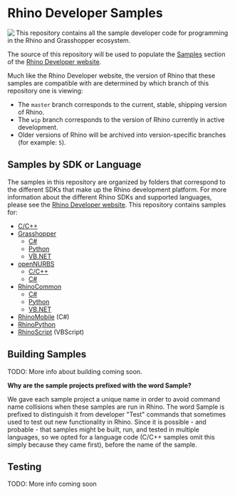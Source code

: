 # Rhino Developer Samples

<img align="left" src="https://github.com/mcneel/developer-rhino3d-com/blob/master/images/dev-logo-rhino-small.png">

This repository contains all the sample developer code for programming in the Rhino and Grasshopper ecosystem.

The source of this repository will be used to populate the [Samples](http://developer.rhino3d.com/samples/) section of the [Rhino Developer website](http://developer.rhino3d.com/).

Much like the Rhino Developer website, the version of Rhino that these samples are compatible with are determined by which branch of this repository one is viewing:

- The `master` branch corresponds to the current, stable, shipping version of Rhino.
- The `wip` branch corresponds to the version of Rhino currently in active development.
- Older versions of Rhino will be archived into version-specific branches (for example: `5`).

## Samples by SDK or Language

The samples in this repository are organized by folders that correspond to the different SDKs that make up the Rhino development platform.  For more information about the different Rhino SDKs and supported languages, please see the [Rhino Developer website](http://developer.rhino3d.com/).  This repository contains samples for:

- [C/C++](cpp)
- [Grasshopper](grasshopper)
  - [C#](grasshopper/cs)
  - [Python](grasshopper/py)
  - [VB.NET](grasshopper/vb)
- [openNURBS](opennurbs)
  - [C/C++](opennurbs/cpp)
  - [C#](opennurbs/cs)
- [RhinoCommon](rhinocommon)
  - [C#](rhinocommon/cs)
  - [Python](rhinocommon/py)
  - [VB.NET](rhinocommon/vb)
- [RhinoMobile](rhinomobile) (C#)
- [RhinoPython](rhinopython)
- [RhinoScript](rhinoscript) (VBScript)

## Building Samples

TODO: More info about building coming soon.

**Why are the sample projects prefixed with the word Sample?**

We gave each sample project a unique name in order to avoid command name collisions when these samples are run in Rhino.  The word Sample is prefixed to distinguish it from developer "Test" commands that sometimes used to test out new functionality in Rhino.  Since it is possible - and probable - that samples might be built, run, and tested in multiple languages, so we opted for a language code (C/C++ samples omit this simply because they came first), before the name of the sample.

## Testing

TODO: More info coming soon
